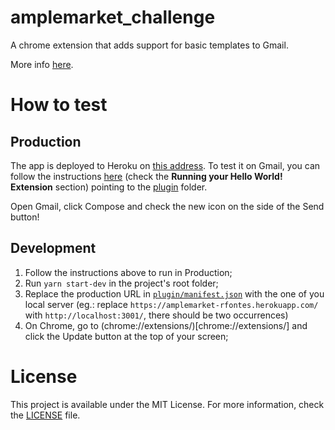 # amplemarket_challenge

A chrome extension that adds support for basic templates to Gmail.

More info [here](https://www.notion.so/Amplemarket-Coding-Challenge-51a233f9060c4a3298cbd4f38f391e6c).

# How to test

## Production

The app is deployed to Heroku on [this address](https://amplemarket-rfontes.herokuapp.com). To test it on Gmail, you can follow the instructions [here](https://inboxsdk.github.io/inboxsdk-docs/#running-your-hello-world-extension) (check the **Running your Hello World! Extension** section) pointing to the [plugin](./plugin) folder.

Open Gmail, click Compose and check the new icon on the side of the Send button!

## Development

1. Follow the instructions above to run in Production;
2. Run `yarn start-dev` in the project's root folder;
3. Replace the production URL in [`plugin/manifest.json`](./plugin/manifest.json) with the one of you local server (eg.: replace `https://amplemarket-rfontes.herokuapp.com/` with `http://localhost:3001/`, there should be two occurrences)
4. On Chrome, go to (chrome://extensions/)[chrome://extensions/] and click the Update button at the top of your screen;

# License

This project is available under the MIT License. For more information, check the [LICENSE](./LICENSE) file.
